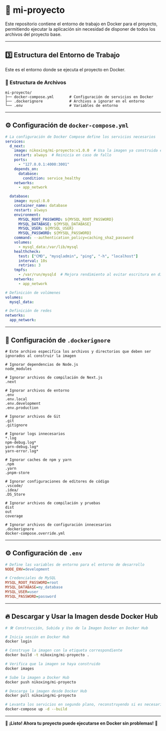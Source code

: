 # 📌 mi-proyecto

Este repositorio contiene el entorno de trabajo en Docker para el proyecto, permitiendo ejecutar la aplicación sin necesidad de disponer de todos los archivos del proyecto base.

---

## 3️⃣ Estructura del Entorno de Trabajo
Este es el entorno donde se ejecuta el proyecto en Docker.

### 📂 Estructura de Archivos
```
mi-proyecto/
├── docker-compose.yml       # Configuración de servicios en Docker
├── .dockerignore            # Archivos a ignorar en el entorno
└── .env                     # Variables de entorno
```

---

## ⚙️ Configuración de `docker-compose.yml`
```yaml
# La configuración de Docker Compose define los servicios necesarios
services:
  d_next:
    image: nikoxing/mi-proyecto:v1.0.0  # Usa la imagen ya construida en Docker Hub
    restart: always  # Reinicia en caso de fallo
    ports:
      - "127.0.0.1:4000:3001"
    depends_on:
      database:
        condition: service_healthy
    networks:
      - app_network

  database:
    image: mysql:8.0
    container_name: database
    restart: always
    environment:
      MYSQL_ROOT_PASSWORD: ${MYSQL_ROOT_PASSWORD}
      MYSQL_DATABASE: ${MYSQL_DATABASE}
      MYSQL_USER: ${MYSQL_USER}
      MYSQL_PASSWORD: ${MYSQL_PASSWORD}
    command: --authentication_policy=caching_sha2_password
    volumes:
      - mysql_data:/var/lib/mysql
    healthcheck:
      test: ["CMD", "mysqladmin", "ping", "-h", "localhost"]
      interval: 10s
      retries: 3
    tmpfs:
      - /var/run/mysqld  # Mejora rendimiento al evitar escritura en disco
    networks:
      - app_network

# Definición de volúmenes
volumes:
  mysql_data:

# Definición de redes
networks:
  app_network:
```

---

## 📂 Configuración de `.dockerignore`
```dockerignore
# Este archivo especifica los archivos y directorios que deben ser ignorados al construir la imagen

# Ignorar dependencias de Node.js
node_modules

# Ignorar archivos de compilación de Next.js
.next

# Ignorar archivos de entorno
.env
.env.local
.env.development
.env.production

# Ignorar archivos de Git
.git
.gitignore

# Ignorar logs innecesarios
*.log
npm-debug.log*
yarn-debug.log*
yarn-error.log*

# Ignorar caches de npm y yarn
.npm
.yarn
.pnpm-store

# Ignorar configuraciones de editores de código
.vscode/
.idea/
.DS_Store

# Ignorar archivos de compilación y pruebas
dist
out
coverage

# Ignorar archivos de configuración innecesarios
.dockerignore
docker-compose.override.yml
```

---

## ⚙️ Configuración de `.env`
```ini
# Define las variables de entorno para el entorno de desarrollo
NODE_ENV=development

# Credenciales de MySQL
MYSQL_ROOT_PASSWORD=root
MYSQL_DATABASE=my_database
MYSQL_USER=user
MYSQL_PASSWORD=password
```

---

## 🔥 Descargar y Usar la Imagen desde Docker Hub
```sh
# 🛠️ Construcción, Subida y Uso de la Imagen Docker en Docker Hub

# Inicia sesión en Docker Hub
docker login

# Construye la imagen con la etiqueta correspondiente
docker build -t nikoxing/mi-proyecto .

# Verifica que la imagen se haya construido
docker images

# Sube la imagen a Docker Hub
docker push nikoxing/mi-proyecto

# Descarga la imagen desde Docker Hub
docker pull nikoxing/mi-proyecto

# Levanta los servicios en segundo plano, reconstruyendo si es necesario
docker-compose up -d --build
```

---

📌 **¡Listo! Ahora tu proyecto puede ejecutarse en Docker sin problemas!** 🚀

